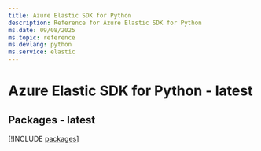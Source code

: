 ```yaml
---
title: Azure Elastic SDK for Python
description: Reference for Azure Elastic SDK for Python
ms.date: 09/08/2025
ms.topic: reference
ms.devlang: python
ms.service: elastic
---
```

# Azure Elastic SDK for Python - latest
## Packages - latest
[!INCLUDE [packages](elastic-index.md)]